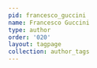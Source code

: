 ```yaml
---
pid: francesco_guccini
name: Francesco Guccini
type: author
order: '020'
layout: tagpage
collection: author_tags
---
```

